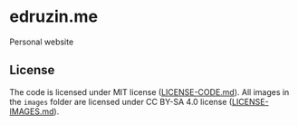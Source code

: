 # edruzin.me

Personal website

## License

The code is licensed under MIT license ([LICENSE-CODE.md](LICENSE-CODE.md)). All images in the `images` folder are licensed under CC BY-SA 4.0 license ([LICENSE-IMAGES.md](LICENSE-IMAGES.md)).
